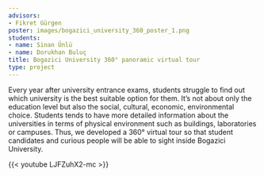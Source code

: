 ```yaml
---
advisors:
- Fikret Gürgen
poster: images/bogazici_university_360_poster_1.png
students:
- name: Sinan Ünlü
- name: Dorukhan Buluç
title: Bogazici University 360° panoramic virtual tour
type: project
---
```


Every year after university entrance exams, students struggle to find out which university is the best suitable option for them. It’s not about only the education level but also the social, cultural, economic, environmental choice. Students tends to have more detailed information about the universities in terms of physical environment such as buildings, laboratories or campuses. Thus, we developed a 360° virtual tour so that student candidates and curious people will be able to sight inside Bogazici University.


{{< youtube LJFZuhX2-mc >}}